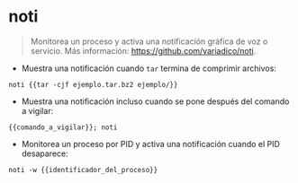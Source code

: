 # noti

> Monitorea un proceso y activa una notificación gráfica de voz o servicio.
> Más información: <https://github.com/variadico/noti>.

- Muestra una notificación cuando `tar` termina de comprimir archivos:

`noti {{tar -cjf ejemplo.tar.bz2 ejemplo/}}`

- Muestra una notificación incluso cuando se pone después del comando a vigilar:

`{{comando_a_vigilar}}; noti`

- Monitorea un proceso por PID y activa una notificación cuando el PID desaparece:

`noti -w {{identificador_del_proceso}}`
